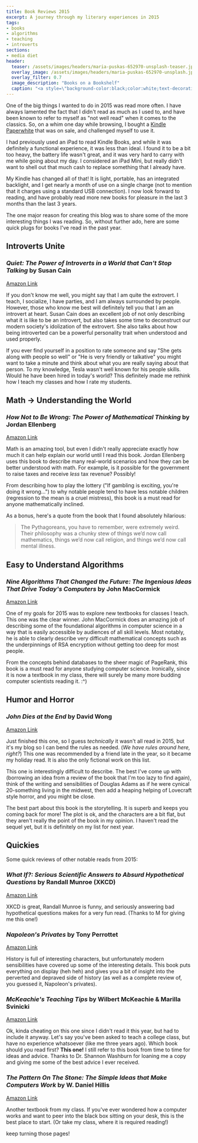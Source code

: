 ```yaml
---
title: Book Reviews 2015
excerpt: A journey through my literary experiences in 2015
tags:
- books
- algorithms
- teaching
- introverts
sections:
- media diet
header:
  teaser: /assets/images/headers/maria-puskas-652970-unsplash-teaser.jpg
  overlay_image: /assets/images/headers/maria-puskas-652970-unsplash.jpg
  overlay_filter: 0.7
  image_description: "Books on a Bookshelf"
  caption: "<a style=\"background-color:black;color:white;text-decoration:none;padding:4px 6px;font-family:-apple-system, BlinkMacSystemFont, &quot;San Francisco&quot;, &quot;Helvetica Neue&quot;, Helvetica, Ubuntu, Roboto, Noto, &quot;Segoe UI&quot;, Arial, sans-serif;font-size:12px;font-weight:bold;line-height:1.2;display:inline-block;border-radius:3px;\" href=\"https://unsplash.com/@astatinemist?utm_medium=referral&amp;utm_campaign=photographer-credit&amp;utm_content=creditBadge\" target=\"_blank\" rel=\"noopener noreferrer\" title=\"Download free do whatever you want high-resolution photos from Maria Puskas\"><span style=\"display:inline-block;padding:2px 3px;\"><svg xmlns=\"http://www.w3.org/2000/svg\" style=\"height:12px;width:auto;position:relative;vertical-align:middle;top:-1px;fill:white;\" viewBox=\"0 0 32 32\"><title>unsplash-logo</title><path d=\"M20.8 18.1c0 2.7-2.2 4.8-4.8 4.8s-4.8-2.1-4.8-4.8c0-2.7 2.2-4.8 4.8-4.8 2.7.1 4.8 2.2 4.8 4.8zm11.2-7.4v14.9c0 2.3-1.9 4.3-4.3 4.3h-23.4c-2.4 0-4.3-1.9-4.3-4.3v-15c0-2.3 1.9-4.3 4.3-4.3h3.7l.8-2.3c.4-1.1 1.7-2 2.9-2h8.6c1.2 0 2.5.9 2.9 2l.8 2.4h3.7c2.4 0 4.3 1.9 4.3 4.3zm-8.6 7.5c0-4.1-3.3-7.5-7.5-7.5-4.1 0-7.5 3.4-7.5 7.5s3.3 7.5 7.5 7.5c4.2-.1 7.5-3.4 7.5-7.5z\"></path></svg></span><span style=\"display:inline-block;padding:2px 3px;\">Maria Puskas</span></a>"
---
```


One of the big things I wanted to do in 2015 was read more often. I have always lamented the fact that I didn't read as much as I used to, and have been known to refer to myself as "not well read" when it comes to the classics. So, on a whim one day while browsing, I bought a [Kindle Paperwhite](http://www.amazon.com/kindle-paperwhite) that was on sale, and challenged myself to use it.

I had previously used an iPad to read Kindle Books, and while it was definitely a functional experience, it was less than ideal. I found it to be a bit too heavy, the battery life wasn't great, and it was very hard to carry with me while going about my day. I considered an iPad Mini, but really didn't want to shell out that much cash to replace something that I already have.

My Kindle has changed all of that! It is light, portable, has an integrated backlight, and I get nearly a month of use on a single charge (not to mention that it charges using a standard USB connection). I now look forward to reading, and have probably read more new books for pleasure in the last 3 months than the last 3 years.

The one major reason for creating this blog was to share some of the more interesting things I was reading. So, without further ado, here are some quick plugs for books I've read in the past year.

## Introverts Unite

### *Quiet: The Power of Introverts in a World that Can't Stop Talking* by Susan Cain<br>
[Amazon Link](http://www.amazon.com/dp/0307352153/)

If you don't know me well, you might say that I am quite the extrovert. I teach, I socialize, I have parties, and I am always surrounded by people. However, those who know me best will definitely tell you that I am an introvert at heart. Susan Cain does an excellent job of not only describing what it is like to be an introvert, but also takes some time to deconstruct our modern society's idolization of the extrovert. She also talks about how being introverted can be a powerful personality trait when understood and used properly.

If you ever find yourself in a position to rate someone and say "She gets along with people so well" or "He is very friendly or talkative" you might want to take a minute and think about what you are really saying about that person. To my knowledge, Tesla wasn't well known for his people skills. Would he have been hired in today's world? This definitely made me rethink how I teach my classes and how I rate my students.

## Math &rarr; Understanding the World

### *How Not to Be Wrong: The Power of Mathematical Thinking* by Jordan Ellenberg<br>
[Amazon Link](http://www.amazon.com/dp/B00G3L6JQ4/)

Math is an amazing tool, but even I didn't really appreciate exactly how much it can help explain our world until I read this book. Jordan Ellenberg uses this book to describe many real-world scenarios and how they can be better understood with math. For example, is it possible for the government to raise taxes and receive *less* tax revenue? Possibly!

From describing how to play the lottery ("If gambling is exciting, you're doing it wrong...") to why notable people tend to have less notable children (regression to the mean is a cruel mistress), this book is a must read for anyone mathematically inclined.

As a bonus, here's a quote from the book that I found absolutely hilarious:

> The Pythagoreans, you have to remember, were extremely weird. Their philosophy was a chunky stew of things we’d now call mathematics, things we’d now call religion, and things we’d now call mental illness.

## Easy to Understand Algorithms

### *Nine Algorithms That Changed the Future: The Ingenious Ideas That Drive Today's Computers* by John MacCormick<br>
[Amazon Link](http://www.amazon.com/dp/B005Z67EI0/)

One of my goals for 2015 was to explore new textbooks for classes I teach. This one was the clear winner. John MacCormick does an amazing job of describing some of the foundational algorithms in computer science in a way that is easily accessible by audiences of all skill levels. Most notably, he is able to clearly describe very difficult mathematical concepts such as the underpinnings of RSA encryption without getting too deep for most people.

From the concepts behind databases to the sheer magic of PageRank, this book is a must read for anyone studying computer science. Ironically, since it is now a textbook in my class, there will surely be many more budding computer scientists reading it. :^)

## Humor and Horror

### *John Dies at the End* by David Wong<br>
[Amazon Link](http://www.amazon.com/dp/B002Q7H7JC/)

Just finished this one, so I guess *technically* it wasn't all read in 2015, but it's my blog so I can bend the rules as needed. (*We have rules around here, right?*) This one was recommended by a friend late in the year, so it became my holiday read. It is also the only fictional work on this list.

This one is interestingly difficult to describe. The best I've come up with (borrowing an idea from a review of the book that I'm too lazy to find again), think of the writing and sensibilities of Douglas Adams as if he were cynical 20-something living in the midwest, then add a heaping helping of Lovecraft style horror, and you might be close.

The best part about this book is the storytelling. It is superb and keeps you coming back for more! The plot is ok, and the characters are a bit flat, but they aren't really the point of the book in my opinion. I haven't read the sequel yet, but it is definitely on my list for next year.  

## Quickies

Some quick reviews of other notable reads from 2015:

### *What If?: Serious Scientific Answers to Absurd Hypothetical Questions* by Randall Munroe (XKCD)<br>
[Amazon Link](http://www.amazon.com/dp/B00IYUYF4A/)

XKCD is great, Randall Munroe is funny, and seriously answering bad hypothetical questions makes for a very fun read. (Thanks to M for giving me this one!)

### *Napoleon's Privates* by Tony Perrottet<br>
[Amazon Link](http://www.amazon.com/dp/B001BANJYC/)

History is full of interesting characters, but unfortunately modern sensibilities have covered up some of the interesting details. This book puts everything on display (heh heh) and gives you a bit of insight into the perverted and depraved side of history (as well as a complete review of, you guessed it, Napoleon's privates).

### *McKeachie's Teaching Tips* by Wilbert McKeachie & Marilla Svinicki<br>
[Amazon Link](http://www.amazon.com/dp/1133936792/)

Ok, kinda cheating on this one since I didn't read it this year, but had to include it anyway. Let's say you've been asked to teach a college class, but have no experience whatsoever (like me three years ago). Which book should you read first? **This one!** I still refer to this book from time to time for ideas and advice. Thanks to Dr. Shannon Washburn for loaning me a copy and giving me some of the best advice I ever received.

### *The Pattern On The Stone: The Simple Ideas that Make Computers Work* by W. Daniel Hillis<br>
[Amazon Link](http://www.amazon.com/dp/B00NP8ME30/)

Another textbook from my class. If you've ever wondered how a computer works and want to peer into the black box sitting on your desk, this is the best place to start. (Or take my class, where it is required reading!)

<p class="custom__signature">keep turning those pages!</p>
